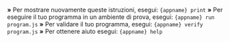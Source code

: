  __»__ Per mostrare nuovamente queste istruzioni, esegui: `{appname} print`
 __»__ Per eseguire il tuo programma in un ambiente di prova, esegui: `{appname} run program.js`
 __»__ Per validare il tuo programma, esegui: `{appname} verify program.js`
 __»__ Per ottenere aiuto esegui: `{appname} help`
